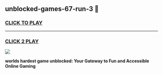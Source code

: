 
## unblocked-games-67-run-3 👋
<h3>
<a href="https://premium.freeplayer.one?title=unblocked-games-67-run-3&ref=14F">CLICK TO PLAY</a></h3>
<hr>

<h3>
<a href="https://premium.freeplayer.one?title=unblocked-games-67-run-3&ref=14F">CLICK 2 PLAY</a>
  
</h3>

<a href="https://premium.freeplayer.one?title=unblocked-games-67-run-3&ref=12F/"><img src="https://clearcache.store/games.png"></a>


**worlds hardest game unblocked: Your Gateway to Fun and Accessible Online Gaming**
